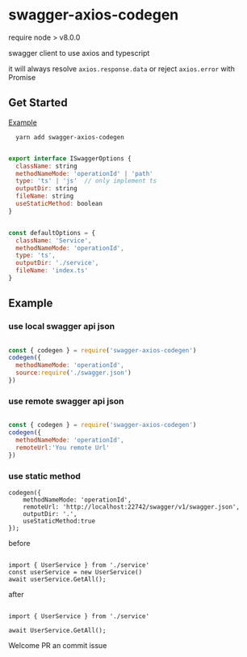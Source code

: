# swagger-axios-codegen

require node > v8.0.0

swagger client to use axios and typescript

it will always resolve `axios.response.data` or reject `axios.error` with Promise

## Get Started

[Example](./example)

```
  yarn add swagger-axios-codegen
```

```js

export interface ISwaggerOptions {
  className: string
  methodNameMode: 'operationId' | 'path'
  type: 'ts' | 'js'  // only implement ts
  outputDir: string
  fileName: string
  useStaticMethod: boolean
}


const defaultOptions = {
  className: 'Service',
  methodNameMode: 'operationId',
  type: 'ts',
  outputDir: './service',
  fileName: 'index.ts'
}
```

## Example

### use local swagger api json

```js 

const { codegen } = require('swagger-axios-codegen')
codegen({
  methodNameMode: 'operationId',
  source:require('./swagger.json')
})


```

### use remote swagger api json
```js 

const { codegen } = require('swagger-axios-codegen')
codegen({
  methodNameMode: 'operationId',
  remoteUrl:'You remote Url'
})


```

### use static method

```
codegen({
    methodNameMode: 'operationId',
    remoteUrl: 'http://localhost:22742/swagger/v1/swagger.json',
    outputDir: '.',
    useStaticMethod:true
});

```

before


```

import { UserService } from './service'
const userService = new UserService()
await userService.GetAll();

```

after

```

import { UserService } from './service'

await UserService.GetAll();

```

Welcome PR an commit issue